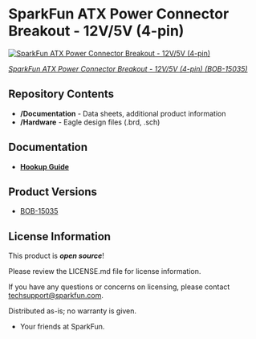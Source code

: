SparkFun ATX Power Connector Breakout - 12V/5V (4-pin)
========================================

[![SparkFun ATX Power Connector Breakout - 12V/5V (4-pin)](https://cdn.sparkfun.com/assets/parts/1/3/3/6/7/15035-SparkFun_ATX_Power_Connector_Breakout_Board-01.jpg)](https://www.sparkfun.com/products/15035)

[*SparkFun ATX Power Connector Breakout - 12V/5V (4-pin) (BOB-15035)*](https://www.sparkfun.com/products/15035)

<Basic description of the part.>

Repository Contents
-------------------

* **/Documentation** - Data sheets, additional product information
* **/Hardware** - Eagle design files (.brd, .sch)

Documentation
-------------------

* **[Hookup Guide](https://learn.sparkfun.com/tutorials/atx-power-connector-4-pin-breakout-hookup-guide)**

Product Versions
----------------
* [BOB-15035](https://www.sparkfun.com/products/15035)


License Information
-------------------

This product is _**open source**_! 

Please review the LICENSE.md file for license information. 

If you have any questions or concerns on licensing, please contact techsupport@sparkfun.com.

Distributed as-is; no warranty is given.

- Your friends at SparkFun.

_<COLLABORATION CREDIT>_
